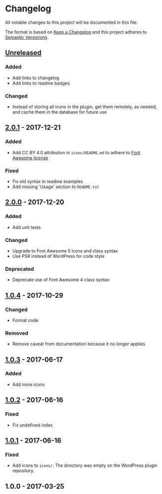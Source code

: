 # Changelog

All notable changes to this project will be documented in this file.

The format is based on [Keep a Changelog](http://keepachangelog.com/en/1.0.0/)
and this project adheres to [Semantic Versioning](http://semver.org/spec/v2.0.0.html).

## [Unreleased](https://github.com/ptrkcsk/fa-wp-admin-menu-icons/compare/v2.0.1...HEAD)

### Added

- Add links to changelog
- Add links to readme badges

### Changed

- Instead of storing all icons in the plugin, get them remotely, as needed, and cache them in the database for future use

## [2.0.1](https://github.com/ptrkcsk/fa-wp-admin-menu-icons/compare/v2.0.0...v2.0.1) - 2017-12-21

### Added

- Add CC BY 4.0 attribution in `icons/README.md` to adhere to [Font Awesome license](https://fontawesome.com/license)

### Fixed

- Fix old syntax in readme examples
- Add missing 'Usage' section to `README.txt`

## [2.0.0](https://github.com/ptrkcsk/fa-wp-admin-menu-icons/compare/v1.0.4...v2.0.0) - 2017-12-20

### Added

- Add unit tests

### Changed

- Upgrade to Font Awesome 5 icons and class syntax
- Use PSR instead of WordPress for code style

### Deprecated

- Deprecate use of Font Awesome 4 class syntax

## [1.0.4](https://github.com/ptrkcsk/fa-wp-admin-menu-icons/compare/v1.0.3...v1.0.4) - 2017-10-29

### Changed

- Format code

### Removed

- Remove caveat from documentation because it no longer applies

## [1.0.3](https://github.com/ptrkcsk/fa-wp-admin-menu-icons/compare/v1.0.2...v1.0.3) - 2017-06-17

### Added

- Add more icons

## [1.0.2](https://github.com/ptrkcsk/fa-wp-admin-menu-icons/compare/v1.0.1...v1.0.2) - 2017-06-16

### Fixed

- Fix undefined index

## [1.0.1](https://github.com/ptrkcsk/fa-wp-admin-menu-icons/compare/v1.0.0...v1.0.1) - 2017-06-16

### Fixed

- Add icons to `icons/`. The directory was empty on the WordPress plugin repository.

## 1.0.0 - 2017-03-25
